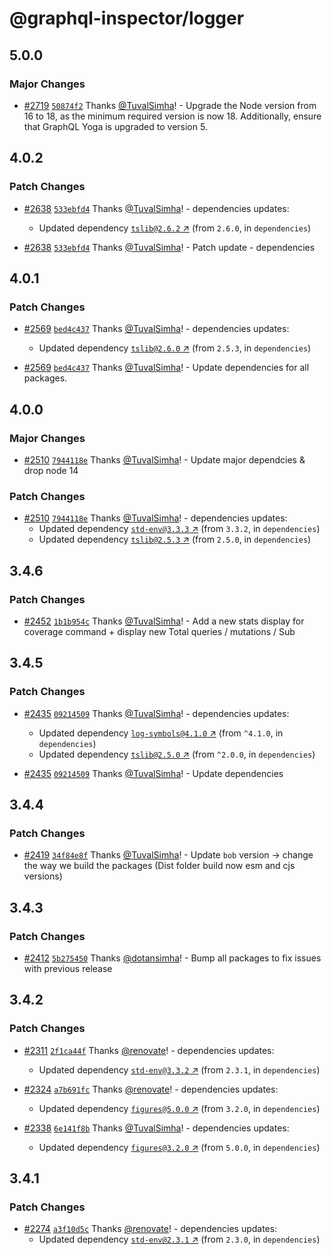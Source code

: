 # @graphql-inspector/logger

## 5.0.0

### Major Changes

- [#2719](https://github.com/kamilkisiela/graphql-inspector/pull/2719)
  [`50874f2`](https://github.com/kamilkisiela/graphql-inspector/commit/50874f2d35d0d5ffda133bb35bb7ce0f8cdb64c3)
  Thanks [@TuvalSimha](https://github.com/TuvalSimha)! - Upgrade the Node version from 16 to 18, as
  the minimum required version is now 18. Additionally, ensure that GraphQL Yoga is upgraded to
  version 5.

## 4.0.2

### Patch Changes

- [#2638](https://github.com/kamilkisiela/graphql-inspector/pull/2638)
  [`533ebfd4`](https://github.com/kamilkisiela/graphql-inspector/commit/533ebfd43a3b66dc55ff0789ae5b574e3802de11)
  Thanks [@TuvalSimha](https://github.com/TuvalSimha)! - dependencies updates:

  - Updated dependency [`tslib@2.6.2` ↗︎](https://www.npmjs.com/package/tslib/v/2.6.2) (from
    `2.6.0`, in `dependencies`)

- [#2638](https://github.com/kamilkisiela/graphql-inspector/pull/2638)
  [`533ebfd4`](https://github.com/kamilkisiela/graphql-inspector/commit/533ebfd43a3b66dc55ff0789ae5b574e3802de11)
  Thanks [@TuvalSimha](https://github.com/TuvalSimha)! - Patch update - dependencies

## 4.0.1

### Patch Changes

- [#2569](https://github.com/kamilkisiela/graphql-inspector/pull/2569)
  [`bed4c437`](https://github.com/kamilkisiela/graphql-inspector/commit/bed4c4375ce1b9012ee57cb56e5472df97ea8734)
  Thanks [@TuvalSimha](https://github.com/TuvalSimha)! - dependencies updates:

  - Updated dependency [`tslib@2.6.0` ↗︎](https://www.npmjs.com/package/tslib/v/2.6.0) (from
    `2.5.3`, in `dependencies`)

- [#2569](https://github.com/kamilkisiela/graphql-inspector/pull/2569)
  [`bed4c437`](https://github.com/kamilkisiela/graphql-inspector/commit/bed4c4375ce1b9012ee57cb56e5472df97ea8734)
  Thanks [@TuvalSimha](https://github.com/TuvalSimha)! - Update dependencies for all packages.

## 4.0.0

### Major Changes

- [#2510](https://github.com/kamilkisiela/graphql-inspector/pull/2510)
  [`7944118e`](https://github.com/kamilkisiela/graphql-inspector/commit/7944118e8497bf8d6aabc9c31e3ea329bdcf3236)
  Thanks [@TuvalSimha](https://github.com/TuvalSimha)! - Update major dependcies & drop node 14

### Patch Changes

- [#2510](https://github.com/kamilkisiela/graphql-inspector/pull/2510)
  [`7944118e`](https://github.com/kamilkisiela/graphql-inspector/commit/7944118e8497bf8d6aabc9c31e3ea329bdcf3236)
  Thanks [@TuvalSimha](https://github.com/TuvalSimha)! - dependencies updates:
  - Updated dependency [`std-env@3.3.3` ↗︎](https://www.npmjs.com/package/std-env/v/3.3.3) (from
    `3.3.2`, in `dependencies`)
  - Updated dependency [`tslib@2.5.3` ↗︎](https://www.npmjs.com/package/tslib/v/2.5.3) (from
    `2.5.0`, in `dependencies`)

## 3.4.6

### Patch Changes

- [#2452](https://github.com/kamilkisiela/graphql-inspector/pull/2452)
  [`1b1b954c`](https://github.com/kamilkisiela/graphql-inspector/commit/1b1b954ca7b67a86f4eeef82737559e09fff09c1)
  Thanks [@TuvalSimha](https://github.com/TuvalSimha)! - Add a new stats display for coverage
  command + display new Total queries / mutations / Sub

## 3.4.5

### Patch Changes

- [#2435](https://github.com/kamilkisiela/graphql-inspector/pull/2435)
  [`09214509`](https://github.com/kamilkisiela/graphql-inspector/commit/09214509bf938cfc9472288d08cea92cad116857)
  Thanks [@TuvalSimha](https://github.com/TuvalSimha)! - dependencies updates:

  - Updated dependency [`log-symbols@4.1.0` ↗︎](https://www.npmjs.com/package/log-symbols/v/4.1.0)
    (from `^4.1.0`, in `dependencies`)
  - Updated dependency [`tslib@2.5.0` ↗︎](https://www.npmjs.com/package/tslib/v/2.5.0) (from
    `^2.0.0`, in `dependencies`)

- [#2435](https://github.com/kamilkisiela/graphql-inspector/pull/2435)
  [`09214509`](https://github.com/kamilkisiela/graphql-inspector/commit/09214509bf938cfc9472288d08cea92cad116857)
  Thanks [@TuvalSimha](https://github.com/TuvalSimha)! - Update dependencies

## 3.4.4

### Patch Changes

- [#2419](https://github.com/kamilkisiela/graphql-inspector/pull/2419)
  [`34f84e8f`](https://github.com/kamilkisiela/graphql-inspector/commit/34f84e8f58a083f56d2d049a3b865d4fdfa468bc)
  Thanks [@TuvalSimha](https://github.com/TuvalSimha)! - Update `bob` version -> change the way we
  build the packages (Dist folder build now esm and cjs versions)

## 3.4.3

### Patch Changes

- [#2412](https://github.com/kamilkisiela/graphql-inspector/pull/2412)
  [`5b275450`](https://github.com/kamilkisiela/graphql-inspector/commit/5b2754500d44771582310822fce629bb44d56528)
  Thanks [@dotansimha](https://github.com/dotansimha)! - Bump all packages to fix issues with
  previous release

## 3.4.2

### Patch Changes

- [#2311](https://github.com/kamilkisiela/graphql-inspector/pull/2311)
  [`2f1ca44f`](https://github.com/kamilkisiela/graphql-inspector/commit/2f1ca44f9283aee6c35feb95d384c1bf8e71cfb9)
  Thanks [@renovate](https://github.com/apps/renovate)! - dependencies updates:

  - Updated dependency [`std-env@3.3.2` ↗︎](https://www.npmjs.com/package/std-env/v/3.3.2) (from
    `2.3.1`, in `dependencies`)

- [#2324](https://github.com/kamilkisiela/graphql-inspector/pull/2324)
  [`a7b691fc`](https://github.com/kamilkisiela/graphql-inspector/commit/a7b691fcce2545b9369c88b53f067216053fe2e1)
  Thanks [@renovate](https://github.com/apps/renovate)! - dependencies updates:

  - Updated dependency [`figures@5.0.0` ↗︎](https://www.npmjs.com/package/figures/v/5.0.0) (from
    `3.2.0`, in `dependencies`)

- [#2338](https://github.com/kamilkisiela/graphql-inspector/pull/2338)
  [`6e141f8b`](https://github.com/kamilkisiela/graphql-inspector/commit/6e141f8ba332347f4804bc06df764cb263163ef3)
  Thanks [@TuvalSimha](https://github.com/TuvalSimha)! - dependencies updates:
  - Updated dependency [`figures@3.2.0` ↗︎](https://www.npmjs.com/package/figures/v/3.2.0) (from
    `5.0.0`, in `dependencies`)

## 3.4.1

### Patch Changes

- [#2274](https://github.com/kamilkisiela/graphql-inspector/pull/2274)
  [`a3f10d5c`](https://github.com/kamilkisiela/graphql-inspector/commit/a3f10d5c675b8394ca6617afae43df70fe9e2d94)
  Thanks [@renovate](https://github.com/apps/renovate)! - dependencies updates:
  - Updated dependency [`std-env@2.3.1` ↗︎](https://www.npmjs.com/package/std-env/v/2.3.1) (from
    `2.3.0`, in `dependencies`)
